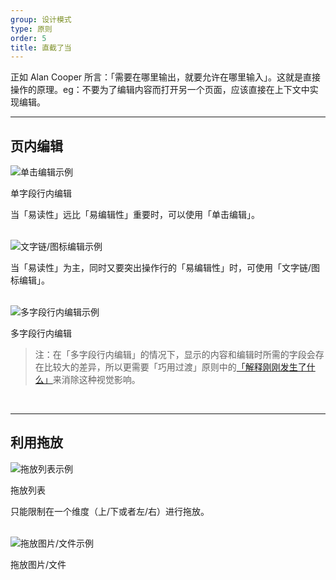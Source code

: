 ```yaml
---
group: 设计模式
type: 原则
order: 5
title: 直截了当
---
```


正如 Alan Cooper 所言：「需要在哪里输出，就要允许在哪里输入」。这就是直接操作的原理。eg：不要为了编辑内容而打开另一个页面，应该直接在上下文中实现编辑。

---

## 页内编辑

<ImagePreview>
<img class="preview-img" alt="单击编辑示例" description="状态一：普通的浏览模式，不区分可编辑行和不可编辑行；<br>状态二：鼠标悬停时，「指针」变为「手型」，编辑区域底色变黄，出现「Tooltips」提示单击编辑；<br>状态三：鼠标点击后，出现「输入框」、「确定」、「取消」表单元素，同时光标定位在「输入框」中。" src="https://gw.alipayobjects.com/zos/rmsportal/EXKwsvUkIUNkHBSsOlRi.png">
</ImagePreview>

单字段行内编辑

当「易读性」远比「易编辑性」重要时，可以使用「单击编辑」。

<br>

<ImagePreview>
<img class="preview-img" alt="文字链/图标编辑示例" description="状态一：在可编辑行附近出现文字链/图标；<br>状态二：鼠标点击「编辑」后，出现「输入框」、「确定」、「取消」表单元素，同时光标定位在「输入框」中。" src="https://gw.alipayobjects.com/zos/rmsportal/qiAYBQKcQnmavxHzkeaK.png">
</ImagePreview>

当「易读性」为主，同时又要突出操作行的「易编辑性」时，可使用「文字链/图标编辑」。

<br>

<ImagePreview>
<img class="preview-img" alt="多字段行内编辑示例" description="编辑模式在不破坏整体性的前提下，可扩大空间，以便放下「输入框」等表单元素；其中，在 Table 中进行编辑模式切换时，需要保证每列的不跳动。" src="https://gw.alipayobjects.com/zos/rmsportal/ukbXcTHrgPmTfHmCassD.png">
</ImagePreview>

多字段行内编辑

> 注：在「多字段行内编辑」的情况下，显示的内容和编辑时所需的字段会存在比较大的差异，所以更需要「巧用过渡」原则中的[「解释刚刚发生了什么」](../docs/spec/transition#解释刚刚发生了什么)来消除这种视觉影响。

<br>

---

## 利用拖放

<ImagePreview>
<img class="preview-img" alt="拖放列表示例" description="状态一：鼠标悬停该行时，出现可移动的「图标」；<br>状态二：鼠标悬停在该「图标」时，指针变为「手型」，点击即可进行拖动；<br>状态三：拖动到可放置区块，出现蓝色描边，告知用户该区块可放置该对象。" src="https://gw.alipayobjects.com/zos/rmsportal/xZWSNecZhGXaAVluxOAK.png">
</ImagePreview>

拖放列表

只能限制在一个维度（上/下或者左/右）进行拖放。

<br>

<ImagePreview>
<img class="preview-img" alt="拖放图片/文件示例" src="https://gw.alipayobjects.com/zos/rmsportal/wuAOmxmpXkcZlHzTbIvY.png">
</ImagePreview>

拖放图片/文件

<br>
